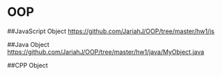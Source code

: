# OOP
 ##JavaScript Object
 https://github.com/JariahJ/OOP/tree/master/hw1/js
 
 ##Java Object
 https://github.com/JariahJ/OOP/tree/master/hw1/java/MyObject.java
 
 ##CPP Object
